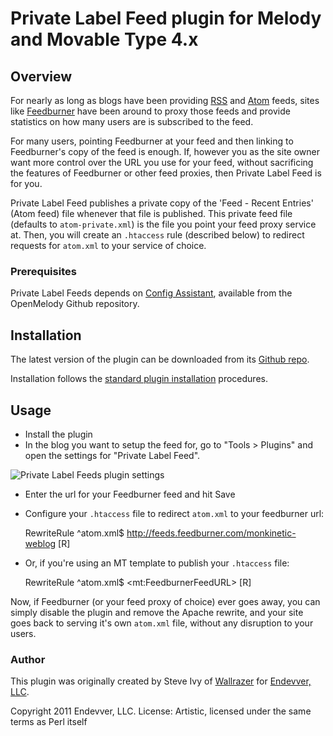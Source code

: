 # Private Label Feed plugin for Melody and Movable Type 4.x #

## <a id="overview">Overview</a> ##

For nearly as long as blogs have been providing [RSS](http://cyber.law.harvard.edu/rss/rss.html) and [Atom](http://www.atomenabled.org/developers/syndication/atom-format-spec.php) feeds, sites like [Feedburner](http://feedburner.com) have been around to proxy those feeds and provide statistics on how many users are is subscribed to the feed.

For many users, pointing Feedburner at your feed and then linking to Feedburner's copy of the feed is enough. If, however you as the site owner want more control over the URL you use for your feed, without sacrificing the features of Feedburner or other feed proxies, then Private Label Feed is for you.

Private Label Feed publishes a private copy of the 'Feed - Recent Entries' (Atom feed) file whenever that file is published. This private feed file (defaults to `atom-private.xml`) is the file you point your feed proxy service at. Then, you will create an `.htaccess` rule (described below) to redirect requests for `atom.xml` to your service of choice.

### <a id="prerequisites">Prerequisites</a>

Private Label Feeds depends on [Config Assistant](https://github.com/openmelody/mt-plugin-configassistant), available from the OpenMelody Github repository.

## <a id="installation">Installation</a> ##

The latest version of the plugin can be downloaded from its [Github
repo](https://github.com/sivy/mt-plugin-privatelabelfeed).

Installation follows the [standard plugin installation](http://tinyurl.com/easy-plugin-install) procedures.

## <a id="usage">Usage</a>

* Install the plugin
* In the blog you want to setup the feed for, go to "Tools > Plugins" and open the settings for "Private Label Feed".

![Private Label Feeds plugin settings](https://img.skitch.com/20110519-dx39td6f3161esh8iau8e4nft2.png)

* Enter the url for your Feedburner feed and hit Save
* Configure your `.htaccess` file to redirect `atom.xml` to your feedburner url:

    RewriteRule ^atom.xml$ http://feeds.feedburner.com/monkinetic-weblog [R]

* Or, if you're using an MT template to publish your `.htaccess` file:

    RewriteRule ^atom.xml$ &lt;mt:FeedburnerFeedURL> [R]

Now, if Feedburner (or your feed proxy of choice) ever goes away, you can simply disable the plugin and remove the Apache rewrite, and your site goes back to serving it's own `atom.xml` file, without any disruption to your users.

### <a id="author">Author</a> ###

This plugin was originally created by Steve Ivy of [Wallrazer](http://wallrazer.com) for [Endevver, LLC](http://endevver.com).

Copyright 2011 Endevver, LLC.
License: Artistic, licensed under the same terms as Perl itself